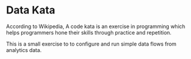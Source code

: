 # Data Kata

According to Wikipedia, A code kata is an exercise in programming which helps programmers hone their skills through practice and repetition.

This is a small exercise to to configure and run simple data flows from analytics data.
                        

